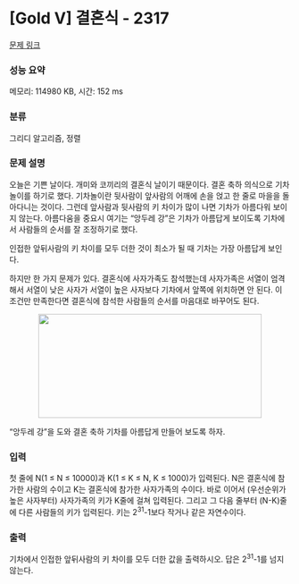 # [Gold V] 결혼식 - 2317 

[문제 링크](https://www.acmicpc.net/problem/2317) 

### 성능 요약

메모리: 114980 KB, 시간: 152 ms

### 분류

그리디 알고리즘, 정렬

### 문제 설명

<p>오늘은 기쁜 날이다. 개미와 코끼리의 결혼식 날이기 때문이다. 결혼 축하 의식으로 기차놀이를 하기로 했다. 기차놀이란 뒷사람이 앞사람의 어깨에 손을 얹고 한 줄로 마을을 돌아다니는 것이다. 그런데 앞사람과 뒷사람의 키 차이가 많이 나면 기차가 아름다워 보이지 않는다. 아름다움을 중요시 여기는 “앙두레 강”은 기차가 아름답게 보이도록 기차에서 사람들의 순서를 잘 조정하기로 했다.</p>

<p>인접한 앞뒤사람의 키 차이를 모두 더한 것이 최소가 될 때 기차는 가장 아름답게 보인다.</p>

<p>하지만 한 가지 문제가 있다. 결혼식에 사자가족도 참석했는데 사자가족은 서열이 엄격해서 서열이 낮은 사자가 서열이 높은 사자보다 기차에서 앞쪽에 위치하면 안 된다. 이 조건만 만족한다면 결혼식에 참석한 사람들의 순서를 마음대로 바꾸어도 된다.</p>

<p style="text-align: center;"><img alt="" src="https://www.acmicpc.net/JudgeOnline/upload/201011/qwe.png" style="height:186px; width:400px"></p>

<p>“앙두레 강”을 도와 결혼 축하 기차를 아름답게 만들어 보도록 하자.</p>

### 입력 

 <p>첫 줄에 N(1 ≤ N ≤ 10000)과 K(1 ≤ K ≤ N, K ≤ 1000)가 입력된다. N은 결혼식에 참가한 사람의 수이고 K는 결혼식에 참가한 사자가족의 수이다. 바로 이어서 (우선순위가 높은 사자부터) 사자가족의 키가 K줄에 걸쳐 입력된다. 그리고 그 다음 줄부터 (N-K)줄에 다른 사람들의 키가 입력된다. 키는 2<sup>31</sup>-1보다 작거나 같은 자연수이다.</p>

### 출력 

 <p>기차에서 인접한 앞뒤사람의 키 차이를 모두 더한 값을 출력하시오. 답은 2<sup>31</sup>-1를 넘지 않는다.</p>

